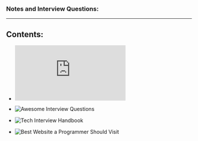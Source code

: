 ### Notes and Interview Questions:
******************
## Contents:

- ![DevOps Interview Questions](https://github.com/Tikam02/DevOps-Guide/blob/master/notes/Dev-ops-Interview.md)

- ![Awesome Interview Questions](https://github.com/MaximAbramchuck/awesome-interview-questions#docker)

- ![Tech Interview Handbook](https://github.com/yangshun/tech-interview-handbook)

- ![Best Website a Programmer Should Visit](https://github.com/sdmg15/Best-websites-a-programmer-should-visit#interview-preparation)




